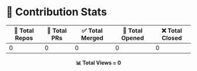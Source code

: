 # 🧠 Contribution Stats

<!-- STATS_START -->
| 🔧 Total Repos | 🚀 Total PRs | ✅ Total Merged | 📝 Total Opened | ❌ Total Closed |
|---------------|--------------|----------------|------------------|-----------------|
|      0        |      0       |       0        |        0         |        0        |

<p align="center">
  <strong>📊 Total Views = 0</strong>
</p>
<!-- STATS_END -->
